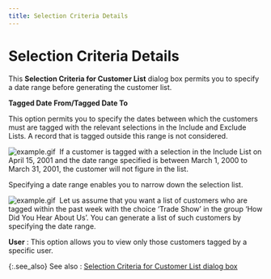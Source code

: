 ```yaml
---
title: Selection Criteria Details
---
```


# Selection Criteria Details


This **Selection Criteria for Customer 
 List** dialog box permits you to specify a date range before generating  the customer list.


**Tagged Date From/Tagged Date To**


This option permits you to specify the dates between which the customers  must are tagged with the relevant selections in the Include and Exclude  Lists. A record that is tagged outside this range is not considered.


![example.gif]({{site.ct_baseurl}}/img/example.gif)  If  a customer is tagged with a selection in the Include List on April 15,  2001 and the date range specified is between March 1, 2000 to March 31,  2001, the customer will not figure in the list.


Specifying a date range enables you to narrow down the selection list.


![example.gif]({{site.ct_baseurl}}/img/example.gif)  Let  us assume that you want a list of customers who are tagged within the  past week with the choice ‘Trade Show’  in the group ‘How Did You Hear About Us’. You can generate a list of such  customers by specifying the date range.


**User**
: This option allows you to view only those customers  tagged by a specific user.


{:.see_also}
See also
: [Selection  Criteria for Customer List dialog box]({{site.ct_baseurl}}/misc/selection_criteria_for_customer_list_dialog_box.html)

